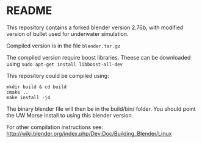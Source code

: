 # README #

This repository contains a forked blender version 2.76b, with modified version of bullet used for underwater simulation.

Compiled version is in the file `blender.tar.gz`

The compiled version require boost libraries. Theese can be downloaded using ```sudo apt-get install libboost-all-dev```

This repository could be compiled using:
```
mkdir build & cd build
cmake ..
make install -j4
```

The binary blender file will then be in the build/bin/ folder. You should point the UW Morse install to using this blender version.



For other compilation instructions see: http://wiki.blender.org/index.php/Dev:Doc/Building_Blender/Linux
